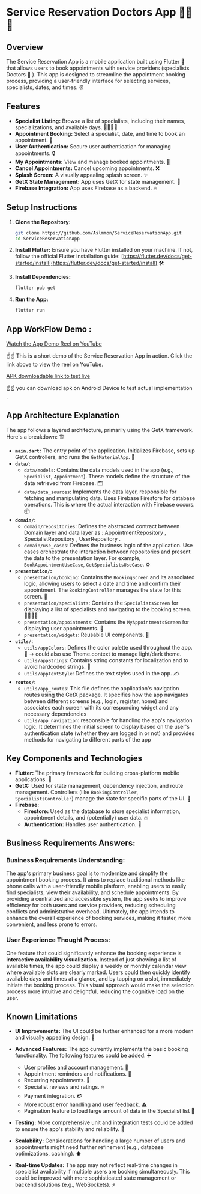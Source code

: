 # Service Reservation Doctors App  👨‍⚕️ 🚀

## Overview

The Service Reservation App is a mobile application built using Flutter 📱 that allows users to book appointments with service providers (specialists Doctors 🥼 ). This app is designed to streamline the appointment booking process, providing a user-friendly interface for selecting services, specialists, dates, and times. ⏰

## Features

* **Specialist Listing:** Browse a list of specialists, including their names, specializations, and available days. 👨‍⚕️👩‍⚕️
* **Appointment Booking:** Select a specialist, date, and time to book an appointment. 📅
* **User Authentication:**  Secure user authentication for managing appointments. 🔒
* **My Appointments:** View and manage booked appointments. 📆
* **Cancel Appointments:**  Cancel upcoming appointments. ❌
* **Splash Screen:** A visually appealing splash screen. ✨
* **GetX State Management:** App uses GetX for state management. 🧰
* **Firebase Integration:** App uses Firebase as a backend. 🔥

## Setup Instructions

1.  **Clone the Repository:**

    ```bash
    git clone https://github.com/Aslmmon/ServiceReservationApp.git
    cd ServiceReservationApp
    ```

2.  **Install Flutter:**
    Ensure you have Flutter installed on your machine. If not, follow the official Flutter installation guide: [https://flutter.dev/docs/get-started/install](https://flutter.dev/docs/get-started/install) 🛠️


3.  **Install Dependencies:**

    ```bash
    flutter pub get
    ```

4.  **Run the App:**

    ```bash
    flutter run
    ```

## App WorkFlow Demo : 

[Watch the App Demo Reel on YouTube](https://www.youtube.com/shorts/HCueeOQJ9nE)

☝️☝️  This is a short demo of the Service Reservation App in action. Click the link above to view the reel on YouTube. 

[APK downloadable link to test live](https://drive.google.com/file/d/1zPftoKCAe1iBm8aF0BwGv4aUIynl_tSh/view?usp=sharing)

☝️☝️ you can download apk on Android Device to test actual implementation .


## App Architecture Explanation

The app follows a layered architecture, primarily using the GetX framework. Here's a breakdown: 🏗️

* **`main.dart`:** The entry point of the application. Initializes Firebase, sets up GetX controllers, and runs the `GetMaterialApp`. 🚀
* **`data/`:**
    * `data/models`: Contains the data models used in the app (e.g., `Specialist`, `Appointment`). These models define the structure of the data retrieved from Firebase. 🗂️
    * `data/data_sources`:  Implements the data layer, responsible for fetching and manipulating data. Uses Firebase Firestore for database operations. This is where the actual interaction with Firebase occurs. 📦
* **`domain/`:**
    * `domain/repositories`: Defines the abstracted contract between Domain layer and data layer as : AppointmentRepository , SpecialistRepository , UserRepository . 
    * `domain/use_cases`: Defines the business logic of the application. Use cases orchestrate the interaction between repositories and present the data to the presentation layer. For example, `BookAppointmentUseCase`, `GetSpecialistsUseCase`. ⚙️
* **`presentation/`:**
    * `presentation/booking`: Contains the `BookingScreen` and its associated logic, allowing users to select a date and time and confirm their appointment. The `BookingController` manages the state for this screen. 📅
    * `presentation/specialists`: Contains the `SpecialistsScreen` for displaying a list of specialists and navigating to the booking screen. 👨‍⚕️👩‍⚕️
    * `presentation/appointments`: Contains the `MyAppointmentsScreen` for displaying user appointments. 📆
    * `presentation/widgets`: Reusable UI components. 🧩
* **`utils/`:**
    * `utils/appColors`: Defines the color palette used throughout the app. 🎨 -> could also use Theme.context to manage light/dark theme. 
    * `utils/appStrings`: Contains string constants for localization and to avoid hardcoded strings. 📝
    * `utils/appTextStyle`: Defines the text styles used in the app. ✍️
* **`routes/`:**
    * `utils/app_routes`: This file defines the application's navigation routes using the GetX package. It specifies how the app navigates between different screens (e.g., login, register, home) and associates each screen with its corresponding widget and any necessary dependencies
    * `utils/app_navigation`: responsible for handling the app's navigation logic. It determines the initial screen to display based on the user's authentication state (whether they are logged in or not) and provides methods for navigating to different parts of the app

## Key Components and Technologies

* **Flutter:** The primary framework for building cross-platform mobile applications. 💙
* **GetX:** Used for state management, dependency injection, and route management. Controllers (like `BookingController`, `SpecialistsController`) manage the state for specific parts of the UI. 🧰
* **Firebase:**
    * **Firestore:** Used as the database to store specialist information, appointment details, and (potentially) user data. 🔥
    * **Authentication:**  Handles user authentication. 🔑

## Business Requirements Answers:

### Business Requirements Understanding:

The app's primary business goal is to modernize and simplify the appointment booking process. It aims to replace traditional methods like phone calls with a user-friendly mobile platform, enabling users to easily find specialists, view their availability, and schedule appointments. By providing a centralized and accessible system, the app seeks to improve efficiency for both users and service providers, reducing scheduling conflicts and administrative overhead. Ultimately, the app intends to enhance the overall experience of booking services, making it faster, more convenient, and less prone to errors.

### User Experience Thought Process:

One feature that could significantly enhance the booking experience is **interactive availability visualization**. Instead of just showing a list of available times, the app could display a weekly or monthly calendar view where available slots are clearly marked. Users could then quickly identify available days and times at a glance, and by tapping on a slot, immediately initiate the booking process. This visual approach would make the selection process more intuitive and delightful, reducing the cognitive load on the user.



## Known Limitations

* **UI Improvements:** The UI could be further enhanced for a more modern and visually appealing design. 🎨
* **Advanced Features:** The app currently implements the basic booking functionality. The following features could be added: ➕
    * User profiles and account management. 👤
    * Appointment reminders and notifications. 🔔
    * Recurring appointments. 🔁
    * Specialist reviews and ratings. ⭐
    * Payment integration. 💳
    * More robust error handling and user feedback. ⚠️
    * Pagination feature to load large amount of data in the  Specialist list 👤

* **Testing:** More comprehensive unit and integration tests could be added to ensure the app's stability and reliability. 🧪
* **Scalability:** Considerations for handling a large number of users and appointments might need further refinement (e.g., database optimizations, caching). ⬆️
* **Real-time Updates:** The app may not reflect real-time changes in specialist availability if multiple users are booking simultaneously. This could be improved with more sophisticated state management or backend solutions (e.g., WebSockets). ⚡




